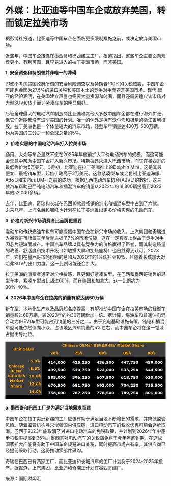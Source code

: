 # 外媒：比亚迪等中国车企或放弃美国，转而锁定拉美市场

据彭博社报道，比亚迪等中国车企在面临更多限制措施之前，或决定放弃美国市场。

近些年，中国车企接连在墨西哥和巴西建立工厂。报道指出，这些车企主要面向规模更小、有利可图，且容易进入的拉丁美洲市场，而非美国。

**1\. 安全调查和特朗普并非唯一的障碍**

即使不考虑美国政府所谓的安全风险调查以及特朗普100%的关税威胁，中国车企可能也会因为27.5%的进口关税和美国本土的竞争对手而避开美国市场。现代·起亚的经验表明，在美国建立声誉也需要大量资源和时间，而且还需要适应该市场对大型SUV和皮卡而非紧凑车型的明显偏好。

尽管全球最大的电动汽车制造商比亚迪和其他大多数中国车企都在进行海外扩张，但它们近期都没有进军美国的计划。唯一的例外是拥有沃尔沃和极星的浙江吉利控股。拉丁美洲也是一个体量较大的汽车市场，轻型车年销量达400万-500万辆，约为美国的三分之一和全球总量的5%。

**2\. 价格实惠的中国电动汽车打入拉美市场**

通用、大众等车企显然不愿在2025年年底前扩大平价电动汽车的规模，而这可能会无意中帮助中国车企打入新兴市场。特斯拉还未进入巴西市场，而其在墨西哥的最低售价为5万美元。3月初，比亚迪在拉丁美洲推出的Dolphin
Mini，这是其最便宜、最畅销车型，起售价略高于2万美元。这款紧凑型车或会复制比亚迪海豚、Atto 3和宋Plus DM-
i之前的成功，根据巴西电动汽车协会(ABVE)的数据，这三款汽车帮助巴西纯电动汽车和插混汽车的销量从2022年的18,800辆提高到2023年的52,000多辆。

去年，比亚迪、奇瑞和长城在巴西10款最畅销的纯电和插混车型中占到了六款。未来几年，上汽名爵和哪吒也计划在拉丁美洲推出更多价格实惠的电动汽车。

**3\. 价格对新兴市场消费者比品牌更重要**

混动车和传统燃油车也有可能提振中国车企在新兴市场的收入。上汽集团和奇瑞进入墨西哥市场仅三年后就占据了7%的市场份额，这在一定程度上得益于竞争对手因芯片短缺而减产。中国汽车品牌以具有竞争力的价格赢得了声誉，而其制造质量的改善、舒适度和技术升级（如触摸大屏和加热座椅）也日益得到认可。2023年，它们在墨西哥市场份额的总和从2020年的1%跃升至10%，且随着长城加大对哈弗SUV的出口力度，这一比例可能还会扩大。

拉丁美洲的消费者通常对价格敏感，且更偏好紧凑车型。在巴西和墨西哥销售的轻型车中，紧凑车型占比超过60%，而在美国和加拿大，这一比例约为30%-40%。

**4\. 2026年中国车企在拉美的销量有望达到60万辆**

新车型、本地化生产以及品牌知名度提高，有望推动中国车企在拉美市场的轻型车销量超过60万辆，较2023年的约30万辆增加一倍。据计算，燃油车和普通油电混合动力(HEV)车型可能占到销量的三分之二。由于充电基础设施有限，纯电和插混车型可能依然偏向小众，占该地区汽车销量的5%左右，而中国车企将在这一领域占据主导地位。

![bbbe3a914f96df16a3a033058f9f73a9.jpg](https://raw.githubusercontent.com/qqhsx/qqnews_image/main/2024/04/09/外媒：比亚迪等中国车企或放弃美国，转而锁定拉美市场/bbbe3a914f96df16a3a033058f9f73a9.jpg)

**5\. 墨西哥和巴西工厂是为满足当地需求而建**

中国车企在拉丁美洲新建的工厂应该有助于满足当地不断增长的需求，并降低监管风险。随着监管机构寻求增强国内供应链，进口电动汽车的税收优惠可能会逐步取消。巴西于2023年底取消了对进口电动汽车的免税政策，并计划到2026年年中逐步将税率提高到35%。墨西哥对电动汽车的关税豁免将于今年年底到期。在这些国家扩大产能将有助于中国车企规避进口关税，同时提高市场占有率。其供应商已经提前采取行动，这将推动零部件采购。

奇瑞在巴西已有两家工厂，而比亚迪和长城汽车的工厂计划将于2024-2025年投产。据报道，上汽集团、比亚迪和奇瑞正计划在墨西哥建厂。

来源：国际财闻汇


